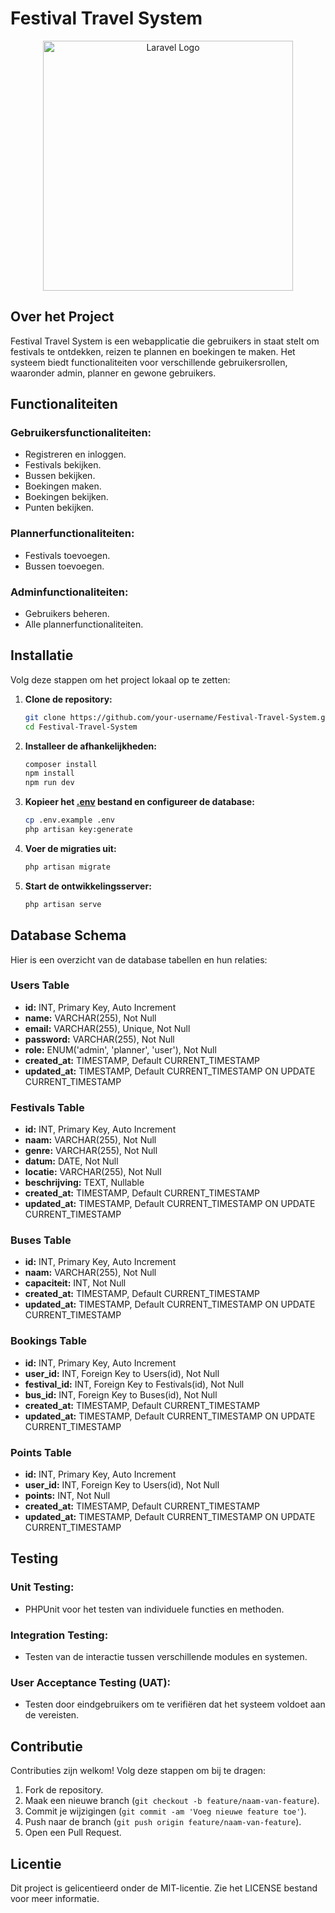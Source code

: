 # Festival Travel System

<p align="center"><a href="https://laravel.com" target="_blank"><img src="https://raw.githubusercontent.com/laravel/art/master/logo-lockup/5%20SVG/2%20CMYK/1%20Full%20Color/laravel-logolockup-cmyk-red.svg" width="400" alt="Laravel Logo"></a></p>

## Over het Project

Festival Travel System is een webapplicatie die gebruikers in staat stelt om festivals te ontdekken, reizen te plannen en boekingen te maken. Het systeem biedt functionaliteiten voor verschillende gebruikersrollen, waaronder admin, planner en gewone gebruikers.

## Functionaliteiten

### Gebruikersfunctionaliteiten:
- Registreren en inloggen.
- Festivals bekijken.
- Bussen bekijken.
- Boekingen maken.
- Boekingen bekijken.
- Punten bekijken.

### Plannerfunctionaliteiten:
- Festivals toevoegen.
- Bussen toevoegen.

### Adminfunctionaliteiten:
- Gebruikers beheren.
- Alle plannerfunctionaliteiten.

## Installatie

Volg deze stappen om het project lokaal op te zetten:

1. **Clone de repository:**
    ```sh
    git clone https://github.com/your-username/Festival-Travel-System.git
    cd Festival-Travel-System
    ```

2. **Installeer de afhankelijkheden:**
    ```sh
    composer install
    npm install
    npm run dev
    ```

3. **Kopieer het [.env](http://_vscodecontentref_/1) bestand en configureer de database:**
    ```sh
    cp .env.example .env
    php artisan key:generate
    ```

4. **Voer de migraties uit:**
    ```sh
    php artisan migrate
    ```

5. **Start de ontwikkelingsserver:**
    ```sh
    php artisan serve
    ```

## Database Schema

Hier is een overzicht van de database tabellen en hun relaties:

### Users Table
- **id:** INT, Primary Key, Auto Increment
- **name:** VARCHAR(255), Not Null
- **email:** VARCHAR(255), Unique, Not Null
- **password:** VARCHAR(255), Not Null
- **role:** ENUM('admin', 'planner', 'user'), Not Null
- **created_at:** TIMESTAMP, Default CURRENT_TIMESTAMP
- **updated_at:** TIMESTAMP, Default CURRENT_TIMESTAMP ON UPDATE CURRENT_TIMESTAMP

### Festivals Table
- **id:** INT, Primary Key, Auto Increment
- **naam:** VARCHAR(255), Not Null
- **genre:** VARCHAR(255), Not Null
- **datum:** DATE, Not Null
- **locatie:** VARCHAR(255), Not Null
- **beschrijving:** TEXT, Nullable
- **created_at:** TIMESTAMP, Default CURRENT_TIMESTAMP
- **updated_at:** TIMESTAMP, Default CURRENT_TIMESTAMP ON UPDATE CURRENT_TIMESTAMP

### Buses Table
- **id:** INT, Primary Key, Auto Increment
- **naam:** VARCHAR(255), Not Null
- **capaciteit:** INT, Not Null
- **created_at:** TIMESTAMP, Default CURRENT_TIMESTAMP
- **updated_at:** TIMESTAMP, Default CURRENT_TIMESTAMP ON UPDATE CURRENT_TIMESTAMP

### Bookings Table
- **id:** INT, Primary Key, Auto Increment
- **user_id:** INT, Foreign Key to Users(id), Not Null
- **festival_id:** INT, Foreign Key to Festivals(id), Not Null
- **bus_id:** INT, Foreign Key to Buses(id), Not Null
- **created_at:** TIMESTAMP, Default CURRENT_TIMESTAMP
- **updated_at:** TIMESTAMP, Default CURRENT_TIMESTAMP ON UPDATE CURRENT_TIMESTAMP

### Points Table
- **id:** INT, Primary Key, Auto Increment
- **user_id:** INT, Foreign Key to Users(id), Not Null
- **points:** INT, Not Null
- **created_at:** TIMESTAMP, Default CURRENT_TIMESTAMP
- **updated_at:** TIMESTAMP, Default CURRENT_TIMESTAMP ON UPDATE CURRENT_TIMESTAMP

## Testing

### Unit Testing:
- PHPUnit voor het testen van individuele functies en methoden.

### Integration Testing:
- Testen van de interactie tussen verschillende modules en systemen.

### User Acceptance Testing (UAT):
- Testen door eindgebruikers om te verifiëren dat het systeem voldoet aan de vereisten.

## Contributie

Contributies zijn welkom! Volg deze stappen om bij te dragen:

1. Fork de repository.
2. Maak een nieuwe branch (`git checkout -b feature/naam-van-feature`).
3. Commit je wijzigingen (`git commit -am 'Voeg nieuwe feature toe'`).
4. Push naar de branch (`git push origin feature/naam-van-feature`).
5. Open een Pull Request.

## Licentie

Dit project is gelicentieerd onder de MIT-licentie. Zie het LICENSE bestand voor meer informatie.